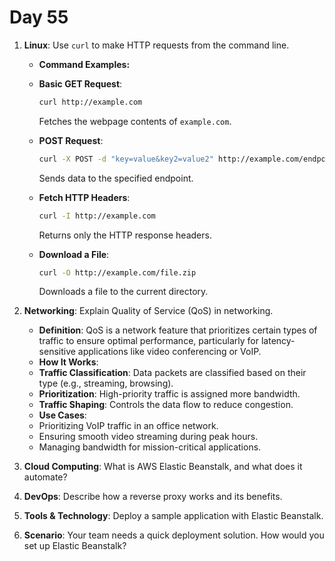 # Day 55


1. **Linux**: Use `curl` to make HTTP requests from the command line.
   * **Command Examples:**
    - **Basic GET Request**:  
      ```bash
      curl http://example.com
      ```
      Fetches the webpage contents of `example.com`.
    
    - **POST Request**:  
      ```bash
      curl -X POST -d "key=value&key2=value2" http://example.com/endpoint
      ```
      Sends data to the specified endpoint.
    
    - **Fetch HTTP Headers**:  
      ```bash
      curl -I http://example.com
      ```
      Returns only the HTTP response headers.
     
    - **Download a File**:  
      ```bash
      curl -O http://example.com/file.zip
      ```
      Downloads a file to the current directory.


2. **Networking**: Explain Quality of Service (QoS) in networking.
   - **Definition**: QoS is a network feature that prioritizes certain types of traffic to ensure optimal performance, particularly for latency-sensitive applications like video conferencing or VoIP.
   - **How It Works**:
    - **Traffic Classification**: Data packets are classified based on their type (e.g., streaming, browsing).
    - **Prioritization**: High-priority traffic is assigned more bandwidth.
    - **Traffic Shaping**: Controls the data flow to reduce congestion.
   - **Use Cases**:
    - Prioritizing VoIP traffic in an office network.
    - Ensuring smooth video streaming during peak hours.
    - Managing bandwidth for mission-critical applications.


3. **Cloud Computing**: What is AWS Elastic Beanstalk, and what does it automate?

4. **DevOps**: Describe how a reverse proxy works and its benefits.

5. **Tools & Technology**: Deploy a sample application with Elastic Beanstalk.

6. **Scenario**: Your team needs a quick deployment solution. How would you set up Elastic Beanstalk?

